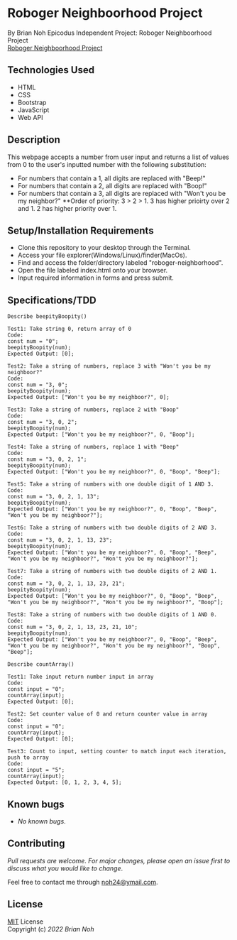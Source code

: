 # Roboger Neighboorhood Project
By Brian Noh
Epicodus Independent Project: Roboger Neighboorhood Project   
[Roboger Neighboorhood Project](noh24.github.com/roboger-neighborhood/)

## Technologies Used  
* HTML
* CSS
* Bootstrap
* JavaScript
* Web API

## Description
This webpage accepts a number from user input and returns a list of values from 0 to the user's inputted number with the following substitution:
* For numbers that contain a 1, all digits are replaced with "Beep!"
* For numbers that contain a 2, all digits are replaced with "Boop!"
* For numbers that contain a 3, all digits are replaced with "Won't you be my neighbor?"
**Order of priority: 3 > 2 > 1. 3 has higher prioirty over 2 and 1. 2 has higher priority over 1.

## Setup/Installation Requirements
* Clone this repository to your desktop through the Terminal.
* Access your file explorer(Windows/Linux)/finder(MacOs).
* Find and access the folder/directory labeled "roboger-neighborhood".
* Open the file labeled index.html onto your browser.
* Input required information in forms and press submit.

## Specifications/TDD
```
Describe beepityBoopity()

Test1: Take string 0, return array of 0
Code: 
const num = "0";
beepityBoopity(num);
Expected Output: [0];

Test2: Take a string of numbers, replace 3 with "Won't you be my neighboor?" 
Code: 
const num = "3, 0";
beepityBoopity(num);
Expected Output: ["Won't you be my neighboor?", 0];

Test3: Take a string of numbers, replace 2 with "Boop"
Code: 
const num = "3, 0, 2";
beepityBoopity(num);
Expected Output: ["Won't you be my neighboor?", 0, "Boop"];

Test4: Take a string of numbers, replace 1 with "Beep" 
Code: 
const num = "3, 0, 2, 1";
beepityBoopity(num);
Expected Output: ["Won't you be my neighboor?", 0, "Boop", "Beep"];

Test5: Take a string of numbers with one double digit of 1 AND 3.
Code: 
const num = "3, 0, 2, 1, 13";
beepityBoopity(num);
Expected Output: ["Won't you be my neighboor?", 0, "Boop", "Beep", "Won't you be my neighboor?"];

Test6: Take a string of numbers with two double digits of 2 AND 3.
Code: 
const num = "3, 0, 2, 1, 13, 23";
beepityBoopity(num);
Expected Output: ["Won't you be my neighboor?", 0, "Boop", "Beep", "Won't you be my neighboor?", "Won't you be my neighboor?"];

Test7: Take a string of numbers with two double digits of 2 AND 1.
Code: 
const num = "3, 0, 2, 1, 13, 23, 21";
beepityBoopity(num);
Expected Output: ["Won't you be my neighboor?", 0, "Boop", "Beep", "Won't you be my neighboor?", "Won't you be my neighboor?", "Boop"];

Test8: Take a string of numbers with two double digits of 1 AND 0.
Code: 
const num = "3, 0, 2, 1, 13, 23, 21, 10";
beepityBoopity(num);
Expected Output: ["Won't you be my neighboor?", 0, "Boop", "Beep", "Won't you be my neighboor?", "Won't you be my neighboor?", "Boop", "Beep"];
```
```
Describe countArray()

Test1: Take input return number input in array
Code: 
const input = "0";
countArray(input);
Expected Output: [0];

Test2: Set counter value of 0 and return counter value in array
Code: 
const input = "0";
countArray(input);
Expected Output: [0];

Test3: Count to input, setting counter to match input each iteration, push to array
Code: 
const input = "5";
countArray(input);
Expected Output: [0, 1, 2, 3, 4, 5];
```
## Known bugs
* _No known bugs_.

## Contributing
_Pull requests are welcome. For major changes, please open an issue first to discuss what you would like to change_.  
  
Feel free to contact me through <noh24@ymail.com>.

## License
[MIT](./license.txt) License  
Copyright (c) _2022 Brian Noh_